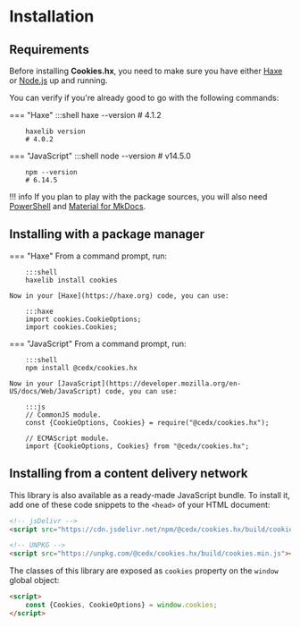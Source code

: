 # Installation

## Requirements
Before installing **Cookies.hx**, you need to make sure you have either
[Haxe](https://haxe.org) or [Node.js](https://nodejs.org) up and running.

You can verify if you're already good to go with the following commands:

=== "Haxe"
		:::shell
		haxe --version
		# 4.1.2

		haxelib version
		# 4.0.2

=== "JavaScript"
		:::shell
		node --version
		# v14.5.0

		npm --version
		# 6.14.5

!!! info
	If you plan to play with the package sources, you will also need
	[PowerShell](https://docs.microsoft.com/en-us/powershell) and [Material for MkDocs](https://squidfunk.github.io/mkdocs-material).

## Installing with a package manager

=== "Haxe"
	From a command prompt, run:

		:::shell
		haxelib install cookies

	Now in your [Haxe](https://haxe.org) code, you can use:

		:::haxe
		import cookies.CookieOptions;
		import cookies.Cookies;

=== "JavaScript"
	From a command prompt, run:

		:::shell
		npm install @cedx/cookies.hx

	Now in your [JavaScript](https://developer.mozilla.org/en-US/docs/Web/JavaScript) code, you can use:

		:::js
		// CommonJS module.
		const {CookieOptions, Cookies} = require("@cedx/cookies.hx");

		// ECMAScript module.
		import {CookieOptions, Cookies} from "@cedx/cookies.hx";

## Installing from a content delivery network
This library is also available as a ready-made JavaScript bundle.
To install it, add one of these code snippets to the `<head>` of your HTML document:

``` html
<!-- jsDelivr -->
<script src="https://cdn.jsdelivr.net/npm/@cedx/cookies.hx/build/cookies.min.js"></script>

<!-- UNPKG -->
<script src="https://unpkg.com/@cedx/cookies.hx/build/cookies.min.js"></script>
```

The classes of this library are exposed as `cookies` property on the `window` global object:

``` html
<script>
	const {Cookies, CookieOptions} = window.cookies;
</script>
```
